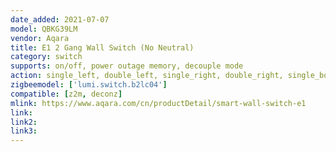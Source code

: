 ```yaml
---
date_added: 2021-07-07
model: QBKG39LM
vendor: Aqara
title: E1 2 Gang Wall Switch (No Neutral)
category: switch
supports: on/off, power outage memory, decouple mode
action: single_left, double_left, single_right, double_right, single_both, double_both
zigbeemodel: ['lumi.switch.b2lc04']
compatible: [z2m, deconz]
mlink: https://www.aqara.com/cn/productDetail/smart-wall-switch-e1
link: 
link2:
link3: 
---
```

